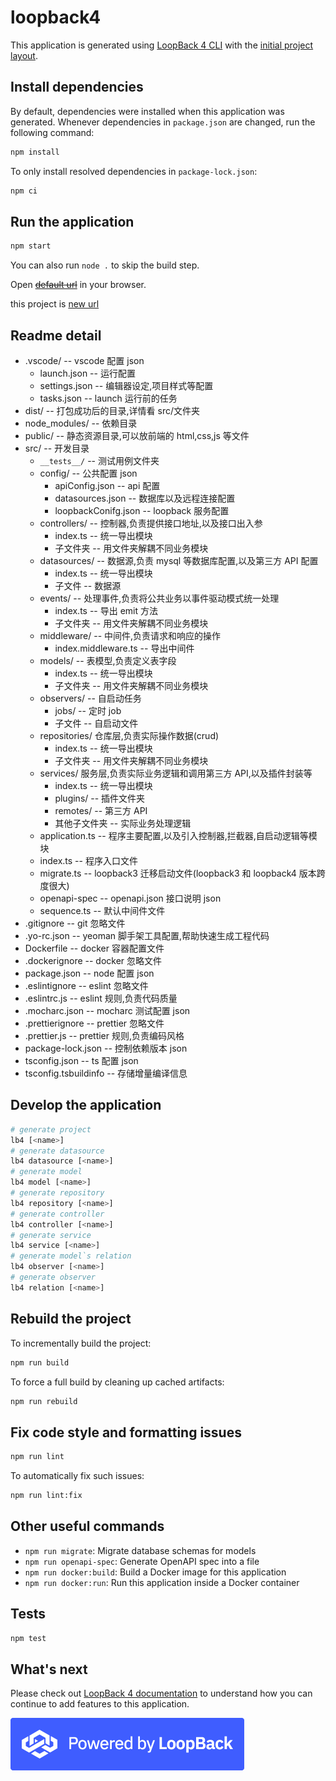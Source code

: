 # loopback4

This application is generated using [LoopBack 4 CLI](https://loopback.io/doc/en/lb4/Command-line-interface.html) with the
[initial project layout](https://loopback.io/doc/en/lb4/Loopback-application-layout.html).

## Install dependencies

By default, dependencies were installed when this application was generated.
Whenever dependencies in `package.json` are changed, run the following command:

```sh
npm install
```

To only install resolved dependencies in `package-lock.json`:

```sh
npm ci
```

## Run the application

```sh
npm start
```

You can also run `node .` to skip the build step.

Open [~~default url~~](http://127.0.0.1:3000) in your browser.

this project is [new url](http://127.0.0.1:3001)

## Readme detail

- .vscode/ -- vscode 配置 json
  - launch.json -- 运行配置
  - settings.json -- 编辑器设定,项目样式等配置
  - tasks.json -- launch 运行前的任务
- dist/ -- 打包成功后的目录,详情看 src/文件夹
- node_modules/ -- 依赖目录
- public/ -- 静态资源目录,可以放前端的 html,css,js 等文件
- src/ -- 开发目录
  - `__tests__/` -- 测试用例文件夹
  - config/ -- 公共配置 json
    - apiConfig.json -- api 配置
    - datasources.json -- 数据库以及远程连接配置
    - loopbackConifg.json -- loopback 服务配置
  - controllers/ -- 控制器,负责提供接口地址,以及接口出入参
    - index.ts -- 统一导出模块
    - 子文件夹 -- 用文件夹解耦不同业务模块
  - datasources/ -- 数据源,负责 mysql 等数据库配置,以及第三方 API 配置
    - index.ts -- 统一导出模块
    - 子文件 -- 数据源
  - events/ -- 处理事件,负责将公共业务以事件驱动模式统一处理
    - index.ts -- 导出 emit 方法
    - 子文件夹 -- 用文件夹解耦不同业务模块
  - middleware/ -- 中间件,负责请求和响应的操作
    - index.middleware.ts -- 导出中间件
  - models/ -- 表模型,负责定义表字段
    - index.ts -- 统一导出模块
    - 子文件夹 -- 用文件夹解耦不同业务模块
  - observers/ -- 自启动任务
    - jobs/ -- 定时 job
    - 子文件 -- 自启动文件
  - repositories/ 仓库层,负责实际操作数据(crud)
    - index.ts -- 统一导出模块
    - 子文件夹 -- 用文件夹解耦不同业务模块
  - services/ 服务层,负责实际业务逻辑和调用第三方 API,以及插件封装等
    - index.ts -- 统一导出模块
    - plugins/ -- 插件文件夹
    - remotes/ -- 第三方 API
    - 其他子文件夹 -- 实际业务处理逻辑
  - application.ts -- 程序主要配置,以及引入控制器,拦截器,自启动逻辑等模块
  - index.ts -- 程序入口文件
  - migrate.ts -- loopback3 迁移启动文件(loopback3 和 loopback4 版本跨度很大)
  - openapi-spec -- openapi.json 接口说明 json
  - sequence.ts -- 默认中间件文件
- .gitignore -- git 忽略文件
- .yo-rc.json -- yeoman 脚手架工具配置,帮助快速生成工程代码
- Dockerfile -- docker 容器配置文件
- .dockerignore -- docker 忽略文件
- package.json -- node 配置 json
- .eslintignore -- eslint 忽略文件
- .eslintrc.js -- eslint 规则,负责代码质量
- .mocharc.json -- mocharc 测试配置 json
- .prettierignore -- prettier 忽略文件
- .prettier.js -- prettier 规则,负责编码风格
- package-lock.json -- 控制依赖版本 json
- tsconfig.json -- ts 配置 json
- tsconfig.tsbuildinfo -- 存储增量编译信息

## Develop the application

```sh
# generate project
lb4 [<name>]
# generate datasource
lb4 datasource [<name>]
# generate model
lb4 model [<name>]
# generate repository
lb4 repository [<name>]
# generate controller
lb4 controller [<name>]
# generate service
lb4 service [<name>]
# generate model`s relation
lb4 observer [<name>]
# generate observer
lb4 relation [<name>]
```

## Rebuild the project

To incrementally build the project:

```sh
npm run build
```

To force a full build by cleaning up cached artifacts:

```sh
npm run rebuild
```

## Fix code style and formatting issues

```sh
npm run lint
```

To automatically fix such issues:

```sh
npm run lint:fix
```

## Other useful commands

- `npm run migrate`: Migrate database schemas for models
- `npm run openapi-spec`: Generate OpenAPI spec into a file
- `npm run docker:build`: Build a Docker image for this application
- `npm run docker:run`: Run this application inside a Docker container

## Tests

```sh
npm test
```

## What's next

Please check out [LoopBack 4 documentation](https://loopback.io/doc/en/lb4/) to
understand how you can continue to add features to this application.

[![LoopBack](<https://github.com/loopbackio/loopback-next/raw/master/docs/site/imgs/branding/Powered-by-LoopBack-Badge-(blue)-@2x.png>)](http://loopback.io/)
